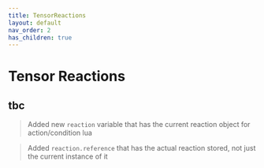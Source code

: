 ```yaml
---
title: TensorReactions
layout: default
nav_order: 2
has_children: true
---
```


# Tensor Reactions

## tbc


> Added new `reaction` variable that has the current reaction object for action/condition lua

> Added `reaction.reference` that has the actual reaction stored, not just the current instance of it
